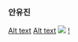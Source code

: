 ### 안유진

[Alt text](/path/to/img.jpg)
[Alt text](/path/to/img.jpg "Optional title")
![](https://dprime.kr/g2/data/cheditor5/2210/view_thumbnail/mania-done-20221018082607_tkhdqbdn.jpg)
[!](https://youtu.be/88N75upwD6M/0.jpg)
